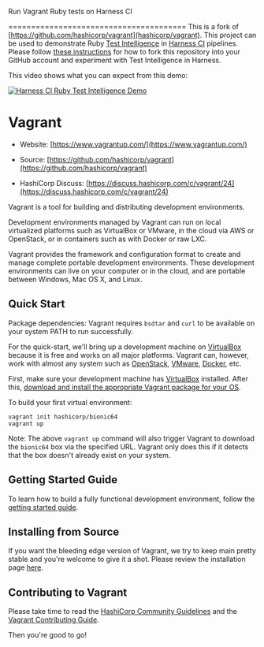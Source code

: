 Run Vagrant Ruby tests on Harness CI

=======================================
This is a fork of [https://github.com/hashicorp/vagrant](hashicorp/vagrant). This project can be used to demonstrate Ruby [Test Intelligence](https://developer.harness.io/docs/category/test-intelligence) in [Harness CI](https://www.harness.io/products/continuous-integration) pipelines. Please follow [these instructions](.harness/README.md) for how to fork this repository into your GitHub account and experiment with Test Intelligence in Harness.

This video shows what you can expect from this demo:

[![Harness CI Ruby Test Intelligence Demo](https://img.youtube.com/vi/jwYZysdZuNI/hqdefault.jpg)](https://youtu.be/jwYZysdZuNI)

# Vagrant


- Website: [https://www.vagrantup.com/](https://www.vagrantup.com/)
  
- Source: [https://github.com/hashicorp/vagrant](https://github.com/hashicorp/vagrant)
- HashiCorp Discuss: [https://discuss.hashicorp.com/c/vagrant/24](https://discuss.hashicorp.com/c/vagrant/24)

Vagrant is a tool for building and distributing development environments.

Development environments managed by Vagrant can run on local virtualized
platforms such as VirtualBox or VMware, in the cloud via AWS or OpenStack,
or in containers such as with Docker or raw LXC.

Vagrant provides the framework and configuration format to create and
manage complete portable development environments. These development
environments can live on your computer or in the cloud, and are portable
between Windows, Mac OS X, and Linux.

## Quick Start

Package dependencies: Vagrant requires `bsdtar` and `curl` to be available on
your system PATH to run successfully.

For the quick-start, we'll bring up a development machine on
[VirtualBox](https://www.virtualbox.org/) because it is free and works
on all major platforms. Vagrant can, however, work with almost any
system such as [OpenStack](https://www.openstack.org/), [VMware](https://www.vmware.com/), [Docker](https://docs.docker.com/), etc.

First, make sure your development machine has
[VirtualBox](https://www.virtualbox.org/)
installed. After this,
[download and install the appropriate Vagrant package for your OS](https://www.vagrantup.com/downloads.html).

To build your first virtual environment:

    vagrant init hashicorp/bionic64
    vagrant up

Note: The above `vagrant up` command will also trigger Vagrant to download the
`bionic64` box via the specified URL. Vagrant only does this if it detects that
the box doesn't already exist on your system.

## Getting Started Guide

To learn how to build a fully functional development environment, follow the
[getting started guide](https://www.vagrantup.com/docs/getting-started).

## Installing from Source

If you want the bleeding edge version of Vagrant, we try to keep main pretty stable
and you're welcome to give it a shot. Please review the installation page [here](https://www.vagrantup.com/docs/installation/source).

## Contributing to Vagrant

Please take time to read the [HashiCorp Community Guidelines](https://www.hashicorp.com/community-guidelines) and the [Vagrant Contributing Guide](https://github.com/hashicorp/vagrant/blob/main/.github/CONTRIBUTING.md).

Then you're good to go!
